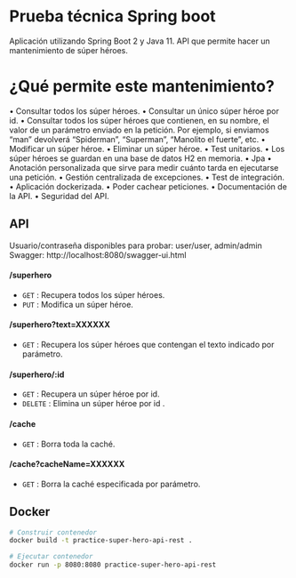 ﻿# Prueba técnica Spring boot

Aplicación utilizando Spring Boot 2 y Java 11. API que permite hacer un mantenimiento de súper héroes.


# ¿Qué permite este mantenimiento?

• Consultar todos los súper héroes. 
• Consultar un único súper héroe por id. 
• Consultar todos los súper héroes que contienen, en su nombre, el valor de un parámetro enviado en la petición. Por ejemplo, si enviamos “man” devolverá “Spiderman”, “Superman”, “Manolito el fuerte”, etc. 
• Modificar un súper héroe. 
• Eliminar un súper héroe. 
• Test unitarios.
• Los súper héroes se guardan en una base de datos H2 en memoria.
• Jpa 
• Anotación personalizada que sirve para medir cuánto tarda en ejecutarse una petición.
• Gestión centralizada de excepciones. 
• Test de integración. 
• Aplicación dockerizada. 
• Poder cachear peticiones. 
• Documentación de la API. 
• Seguridad del API.


## API

Usuario/contraseña disponibles para probar: user/user, admin/admin
Swagger: http://localhost:8080/swagger-ui.html

#### /superhero
* `GET` : Recupera todos los súper héroes.
* `PUT` : Modifica un súper héroe.

#### /superhero?text=XXXXXX
* `GET` : Recupera los súper héroes que contengan el texto indicado por parámetro.

#### /superhero/:id
* `GET` : Recupera un súper héroe por id.
* `DELETE` : Elimina un súper héroe por id .
#### /cache
* `GET` : Borra toda la caché.
#### /cache?cacheName=XXXXXX
* `GET` : Borra la caché especificada por parámetro.

## Docker
```bash
# Construir contenedor
docker build -t practice-super-hero-api-rest .
```
```bash
# Ejecutar contenedor
docker run -p 8080:8080 practice-super-hero-api-rest
```
